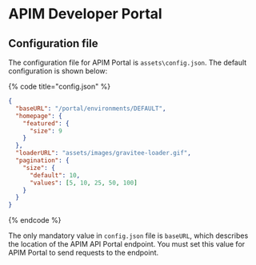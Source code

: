 # APIM Developer Portal

## Configuration file

The configuration file for APIM Portal is `assets\config.json`. The default configuration is shown below:

{% code title="config.json" %}
```json
{
  "baseURL": "/portal/environments/DEFAULT",
  "homepage": {
    "featured": {
      "size": 9
    }
  },
  "loaderURL": "assets/images/gravitee-loader.gif",
  "pagination": {
    "size": {
      "default": 10,
      "values": [5, 10, 25, 50, 100]
    }
  }
}
```
{% endcode %}

The only mandatory value in `config.json` file is `baseURL`, which describes the location of the APIM API Portal endpoint. You must set this value for APIM Portal to send requests to the endpoint.
